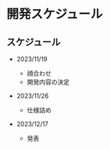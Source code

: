 # 開発スケジュール


## スケジュール

- 2023/11/19
    - 顔合わせ
    - 開発内容の決定

- 2023/11/26
    - 仕様詰め

- 2023/12/17
    - 発表
